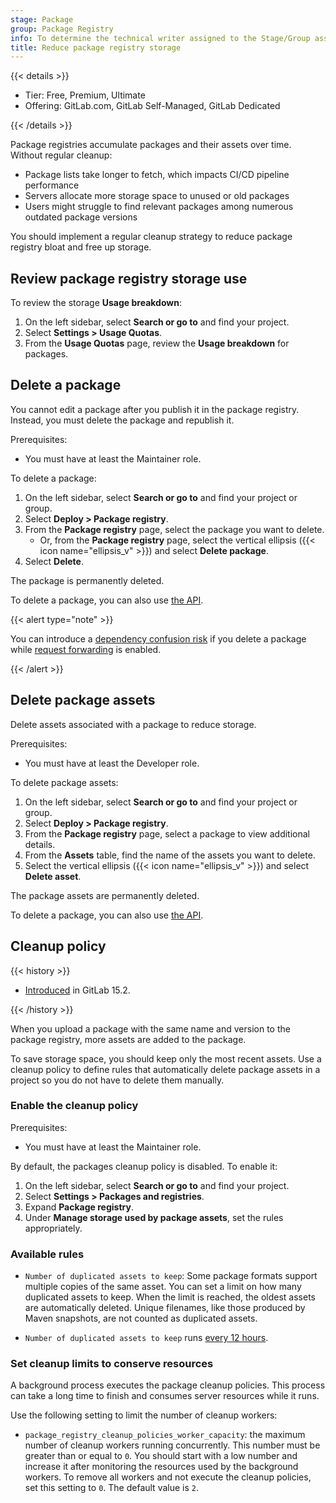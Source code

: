 ```yaml
---
stage: Package
group: Package Registry
info: To determine the technical writer assigned to the Stage/Group associated with this page, see https://handbook.gitlab.com/handbook/product/ux/technical-writing/#assignments
title: Reduce package registry storage
---
```


{{< details >}}

- Tier: Free, Premium, Ultimate
- Offering: GitLab.com, GitLab Self-Managed, GitLab Dedicated

{{< /details >}}

Package registries accumulate packages and their assets over time. Without regular cleanup:

- Package lists take longer to fetch, which impacts CI/CD pipeline performance
- Servers allocate more storage space to unused or old packages
- Users might struggle to find relevant packages among numerous outdated package versions

You should implement a regular cleanup strategy to reduce package registry bloat and free up storage.

## Review package registry storage use

To review the storage **Usage breakdown**:

1. On the left sidebar, select **Search or go to** and find your project.
1. Select **Settings > Usage Quotas**.
1. From the **Usage Quotas** page, review the **Usage breakdown** for packages.

## Delete a package

You cannot edit a package after you publish it in the package registry. Instead, you
must delete the package and republish it.

Prerequisites:

- You must have at least the Maintainer role.

To delete a package:

1. On the left sidebar, select **Search or go to** and find your project or group.
1. Select **Deploy > Package registry**.
1. From the **Package registry** page, select the package you want to delete.
   - Or, from the **Package registry** page,
   select the vertical ellipsis ({{< icon name="ellipsis_v" >}})
   and select **Delete package**.
1. Select **Delete**.

The package is permanently deleted.

To delete a package, you can also use [the API](../../../api/packages.md#delete-a-project-package).

{{< alert type="note" >}}

You can introduce a [dependency confusion risk](supported_functionality.md#deleting-packages)
if you delete a package while
[request forwarding](supported_functionality.md#forwarding-requests) is enabled.

{{< /alert >}}

## Delete package assets

Delete assets associated with a package to reduce storage.

Prerequisites:

- You must have at least the Developer role.

To delete package assets:

1. On the left sidebar, select **Search or go to** and find your project or group.
1. Select **Deploy > Package registry**.
1. From the **Package registry** page, select a package to view additional details.
1. From the **Assets** table, find the name of the assets you want to delete.
1. Select the vertical ellipsis ({{< icon name="ellipsis_v" >}}) and select **Delete asset**.

The package assets are permanently deleted.

To delete a package, you can also use [the API](../../../api/packages.md#delete-a-package-file).

## Cleanup policy

{{< history >}}

- [Introduced](https://gitlab.com/gitlab-org/gitlab/-/issues/346153) in GitLab 15.2.

{{< /history >}}

When you upload a package with the same name and version to the package registry,
more assets are added to the package.

To save storage space, you should keep only the most recent assets. Use a cleanup policy
to define rules that automatically delete package assets in a project so you do not
have to delete them manually.

### Enable the cleanup policy

Prerequisites:

- You must have at least the Maintainer role.

By default, the packages cleanup policy is disabled. To enable it:

1. On the left sidebar, select **Search or go to** and find your project.
1. Select **Settings > Packages and registries**.
1. Expand **Package registry**.
1. Under **Manage storage used by package assets**, set the rules appropriately.

### Available rules

- `Number of duplicated assets to keep`: Some package formats support multiple copies of the same asset.
You can set a limit on how many duplicated assets to keep.
When the limit is reached, the oldest assets are automatically deleted.
Unique filenames, like those produced by Maven snapshots, are not counted as duplicated assets.

- `Number of duplicated assets to keep` runs [every 12 hours](https://gitlab.com/gitlab-org/gitlab/-/blob/master/app/models/packages/cleanup/policy.rb).

### Set cleanup limits to conserve resources

A background process executes the package cleanup policies. This process can take a long time to finish and consumes
server resources while it runs.

Use the following setting to limit the number of cleanup workers:

- `package_registry_cleanup_policies_worker_capacity`: the maximum number of cleanup workers running concurrently.
  This number must be greater than or equal to `0`.
  You should start with a low number and increase it after monitoring the resources used by the background workers.
  To remove all workers and not execute the cleanup policies, set this setting to `0`. The default value is `2`.
